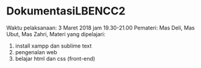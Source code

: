 # DokumentasiLBENCC2


Waktu pelaksanaan: 3 Maret 2018 jam 19.30-21.00
Pemateri: Mas Deli, Mas Ubut, Mas Zahri,
Materi yang dipelajari:
1. install xampp dan sublime text
2. pengenalan web
3. belajar html dan css (front-end)
